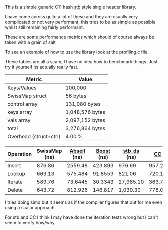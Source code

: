 This is a simple generic C11 hash [stb](https://github.com/nothings/stb) style single header library.

I have come across quite a lot of these and they are usually very complicated or not very performant, this tries to be as simple as possible whilst still remaining fairly performant.

These are some performance metrics which should of course always be taken with a grain of salt

To see an example of how to use the library look at the profiling.c file.

These tables are all a scam, I have no idea how to benchmark things. Just try it yourself its actually really fast.

Metric          | Value
----------------|----------------
Keys/Values     | 100,000
SwissMap struct | 56 bytes
control array   | 131,080 bytes
keys array      | 1,048,576 bytes
vals array      | 2,097,152 bytes
total           | 3,276,864 bytes
Overhead (struct+ctrl) | 4.00 %

| Operation | SwissMap (ns) | [Abseil](https://github.com/abseil/abseil-cpp) (ns) | [Boost](https://github.com/boostorg/boost) (ns) | [stb_ds](https://github.com/nothings/stb/blob/master/stb_ds.h) (ns) | [CC](https://github.com/JacksonAllan/CC) (ns) | [ska_flat_map](https://github.com/skarupke/flat_hash_map/blob/master/flat_hash_map.hpp) (ns) |
|---------|--------|---------|---------|-----------|------------|---------|
| Insert  | 876.86 | 2559.48 | 423.893 | 976.69    | 957.21     | 445.834 |
| Lookup  | 663.13 | 575.484 | 91.8559 | 821.06    | 720.19     | 64.223  |
| Iterate | 589.76 | 73.6445 | 30.3343 | 27,985.10 | 363,763.89 | 9.54452 |
| Delete  | 643.72 | 812.926 | 146.817 | 1,030.30  | 778.00     | 71.8897 |


I tries doing simd but it seems as if the compiler figures that out for me even using a scalar approach.

For stb and CC I think I may have done the iteration tests wrong but I can't seem to verify how/why.
